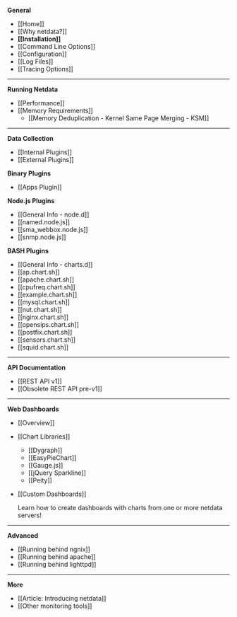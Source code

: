 **General**
* [[Home]]
* [[Why netdata?]]
* **[[Installation]]**
* [[Command Line Options]]
* [[Configuration]]
* [[Log Files]]
* [[Tracing Options]]

---

**Running Netdata**
* [[Performance]]
* [[Memory Requirements]]
    - [[Memory Deduplication - Kernel Same Page Merging - KSM]]

---

**Data Collection**
* [[Internal Plugins]]
* [[External Plugins]]

**Binary Plugins**
* [[Apps Plugin]]

**Node.js Plugins**
* [[General Info - node.d]]
* [[named.node.js]]
* [[sma_webbox.node.js]]
* [[snmp.node.js]]

**BASH Plugins**
* [[General Info - charts.d]]
* [[ap.chart.sh]]
* [[apache.chart.sh]]
* [[cpufreq.chart.sh]]
* [[example.chart.sh]]
* [[mysql.chart.sh]]
* [[nut.chart.sh]]
* [[nginx.chart.sh]]
* [[opensips.chart.sh]]
* [[postfix.chart.sh]]
* [[sensors.chart.sh]]
* [[squid.chart.sh]]

---

**API Documentation**
* [[REST API v1]]
* [[Obsolete REST API pre-v1]]

---

**Web Dashboards**
* [[Overview]]
* [[Chart Libraries]]
    - [[Dygraph]]
    - [[EasyPieChart]]
    - [[Gauge.js]]
    - [[jQuery Sparkline]]
    - [[Peity]]

* [[Custom Dashboards]]

  Learn how to create dashboards with charts from one or more netdata servers!

---

**Advanced**
* [[Running behind ngnix]]
* [[Running behind apache]]
* [[Running behind lighttpd]]

---

**More**
* [[Article: Introducing netdata]]
* [[Other monitoring tools]]
